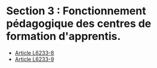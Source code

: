 # Section 3 : Fonctionnement pédagogique des centres de formation d'apprentis.

* [Article L6233-8](./LEGIARTI000006904084.md)
* [Article L6233-9](./LEGIARTI000006904085.md)
